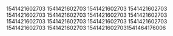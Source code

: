 1541421602703
1541421602703
1541421602703
1541421602703
1541421602703
1541421602703
1541421602703
1541421602703
1541421602703
1541421602703
1541421602703
1541421602703
1541421602703
1541421602703
15414216027031541464176006